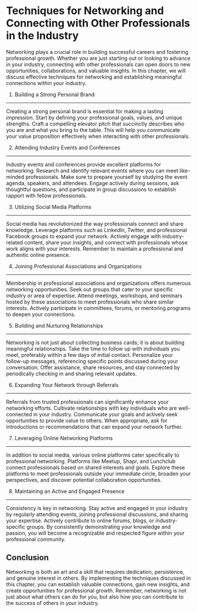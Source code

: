 Techniques for Networking and Connecting with Other Professionals in the Industry
==========================================================================================

Networking plays a crucial role in building successful careers and fostering professional growth. Whether you are just starting out or looking to advance in your industry, connecting with other professionals can open doors to new opportunities, collaborations, and valuable insights. In this chapter, we will discuss effective techniques for networking and establishing meaningful connections within your industry.

1. Building a Strong Personal Brand
-----------------------------------

Creating a strong personal brand is essential for making a lasting impression. Start by defining your professional goals, values, and unique strengths. Craft a compelling elevator pitch that succinctly describes who you are and what you bring to the table. This will help you communicate your value proposition effectively when interacting with other professionals.

2. Attending Industry Events and Conferences
--------------------------------------------

Industry events and conferences provide excellent platforms for networking. Research and identify relevant events where you can meet like-minded professionals. Make sure to prepare yourself by studying the event agenda, speakers, and attendees. Engage actively during sessions, ask thoughtful questions, and participate in group discussions to establish rapport with fellow professionals.

3. Utilizing Social Media Platforms
-----------------------------------

Social media has revolutionized the way professionals connect and share knowledge. Leverage platforms such as LinkedIn, Twitter, and professional Facebook groups to expand your network. Actively engage with industry-related content, share your insights, and connect with professionals whose work aligns with your interests. Remember to maintain a professional and authentic online presence.

4. Joining Professional Associations and Organizations
------------------------------------------------------

Membership in professional associations and organizations offers numerous networking opportunities. Seek out groups that cater to your specific industry or area of expertise. Attend meetings, workshops, and seminars hosted by these associations to meet professionals who share similar interests. Actively participate in committees, forums, or mentoring programs to deepen your connections.

5. Building and Nurturing Relationships
---------------------------------------

Networking is not just about collecting business cards; it is about building meaningful relationships. Take the time to follow up with individuals you meet, preferably within a few days of initial contact. Personalize your follow-up messages, referencing specific points discussed during your conversation. Offer assistance, share resources, and stay connected by periodically checking in and sharing relevant updates.

6. Expanding Your Network through Referrals
-------------------------------------------

Referrals from trusted professionals can significantly enhance your networking efforts. Cultivate relationships with key individuals who are well-connected in your industry. Communicate your goals and actively seek opportunities to provide value to others. When appropriate, ask for introductions or recommendations that can expand your network further.

7. Leveraging Online Networking Platforms
-----------------------------------------

In addition to social media, various online platforms cater specifically to professional networking. Platforms like Meetup, Shapr, and Lunchclub connect professionals based on shared interests and goals. Explore these platforms to meet professionals outside your immediate circle, broaden your perspectives, and discover potential collaboration opportunities.

8. Maintaining an Active and Engaged Presence
---------------------------------------------

Consistency is key in networking. Stay active and engaged in your industry by regularly attending events, joining professional discussions, and sharing your expertise. Actively contribute to online forums, blogs, or industry-specific groups. By consistently demonstrating your knowledge and passion, you will become a recognizable and respected figure within your professional community.

Conclusion
----------

Networking is both an art and a skill that requires dedication, persistence, and genuine interest in others. By implementing the techniques discussed in this chapter, you can establish valuable connections, gain new insights, and create opportunities for professional growth. Remember, networking is not just about what others can do for you, but also how you can contribute to the success of others in your industry.
